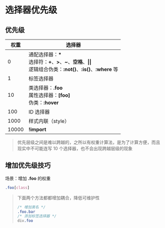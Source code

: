 # 选择器优先级

## 优先级

| 权重  | 选择器                                                       |
| ----- | ------------------------------------------------------------ |
| 0     | 通配选择器：**\*** <br/>选择符：**+**、**>**、**~**、**空格**、**\|\|** <br/>逻辑组合伪类：**:not()**、**:is()**、**:where** 等 |
| 1     | 标签选择器                                                   |
| 10    | 类选择器：**.foo** <br/>属性选择器：**[foo]** <br/>伪类：**:hover** |
| 100   | ID 选择器                                                    |
| 1000  | 样式内联（style）                                            |
| 10000 | **!import**                                                  |

> 优先层级之间是难以跨越的，之所以有权重计算法，是为了计算方便，而且现实中不可能连写 10 个选择器，也不会出现跨越层级的现象

## 增加优先级技巧

场景：增加 **.foo** 的权重

```css
.foo[class]
```

> 下面两个方法都都增加耦合，降低可维护性
>
> ```css
> /* 增加类名 */
> .foo.bar
> /* 添加标签选择器 */
> div.foo
> ```

